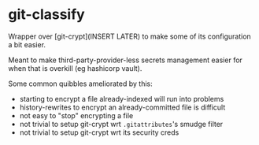 # git-classify

Wrapper over [git-crypt](INSERT LATER) to make some of its configuration a bit easier.

Meant to make third-party-provider-less secrets management easier for when that is overkill (eg hashicorp vault).

Some common quibbles ameliorated by this:
- starting to encrypt a file already-indexed will run into problems
- history-rewrites to encrypt an already-committed file is difficult
- not easy to "stop" encrypting a file
- not trivial to setup git-crypt wrt `.gitattributes`'s smudge filter
- not trivial to setup git-crypt wrt its security creds
